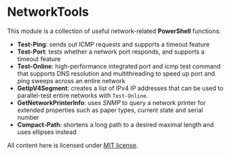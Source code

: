 # NetworkTools

This module is a collection of useful network-related **PowerShell** functions:

* **Test-Ping**: sends out ICMP requests and supports a timeout feature
* **Test-Port**: tests whether a network port responds, and supports a timeout feature
* **Test-Online**: high-performance integrated port and icmp test command that supports DNS resolution and multithreading to speed up port and ping sweeps across an entire network
* **GetIpV4Segment**: creates a list of IPv4 IP addresses that can be used to parallel-test entire networks with `Test-Online`.
* **GetNetworkPrinterInfo**: uses *SNMP* to query a network printer for extended properties such as paper types, current state and serial number
* **Compact-Path**: shortens a long path to a desired maximal length and uses ellipses instead
  
All content here is licensed under [MIT license](https://choosealicense.com/licenses/mit/).
